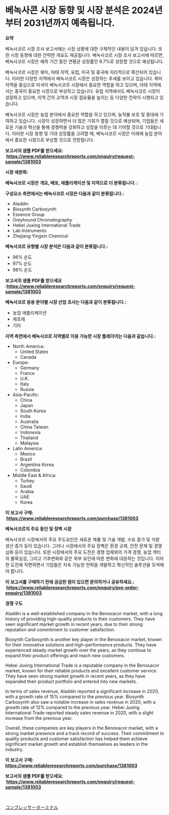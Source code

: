 <p><h1>베녹사콘 시장 동향 및 시장 분석은 2024년부터 2031년까지 예측됩니다.</h1></p><p><strong>요약</strong></p>
<p><p>베녹사코르 시장 조사 보고서에는 시장 상황에 대한 구체적인 내용이 담겨 있습니다. 또한 시장 동향에 대한 간략한 개요도 제공됩니다. 베녹사코르 시장 조사 보고서에 따르면, 베녹사코르 시장은 예측 기간 동안 연평균 성장률인 9.7%로 성장할 것으로 예상됩니다.</p><p>베녹사코르 시장은 북미, 아태 지역, 유럽, 미국 및 중국에 지리적으로 확산되어 있습니다. 이러한 다양한 지역에서 베녹사코르 시장은 성장하는 추세를 보이고 있습니다. 북미 지역을 중심으로 미국이 베녹사코르 시장에서 중요한 역할을 하고 있으며, 아태 지역에서는 중국이 중요한 시장으로 부상하고 있습니다. 유럽 지역에서도 베녹사코르 시장이 성장하고 있으며, 지역 간의 교역과 시장 점유율을 높이는 등 다양한 전략이 시행되고 있습니다.</p><p>베녹사코르 시장은 농업 분야에서 중요한 역할을 하고 있으며, 농작물 보호 및 증대에 기여하고 있습니다. 시장이 성장하면서 더 많은 기회가 열릴 것으로 예상되며, 기업들은 새로운 기술과 혁신을 통해 경쟁력을 강화하고 성장을 이루는 데 기여할 것으로 기대됩니다. 이러한 시장 동향 및 기대 성장률을 고려할 때, 베녹사코르 시장은 미래에 농업 분야에서 중요한 시장으로 부상할 것으로 전망됩니다.</p></p>
<p><strong>보고서의 샘플 PDF를 받으세요: &nbsp;<a href="https://www.reliableresearchreports.com/enquiry/request-sample/1381003">https://www.reliableresearchreports.com/enquiry/request-sample/1381003</a></strong></p>
<p><strong>시장 세분화:</strong></p>
<p><strong> 베녹사코르 시장은 개요, 배포, 애플리케이션 및 지역으로 더 분류됩니다. :</strong></p>
<p><strong>구성요소 측면에서는 베녹사코르 시장은 다음과 같이 분류됩니다.:</strong></p>
<p><ul><li>Aladdin</li><li>Biosynth Carbosynth</li><li>Essence Group</li><li>Greyhound Chromatography</li><li>Hebei Juxing International Trade</li><li>Lab Instruments</li><li>Zhejiang Yingxin Chemical</li></ul></p>
<p><strong> 베녹사코르 유형별 시장 분석은 다음과 같이 분류됩니다.:</strong></p>
<p><ul><li>96% 순도</li><li>97% 순도</li><li>98% 순도</li></ul></p>
<p><strong>보고서의 샘플 PDF를 받으세요 :<a href="https://www.reliableresearchreports.com/enquiry/request-sample/1381003">https://www.reliableresearchreports.com/enquiry/request-sample/1381003</a></strong></p>
<p><strong> 베녹사코르 응용 분야별 시장 산업 조사는 다음과 같이 분류됩니다.:</strong></p>
<p><ul><li>농업 애플리케이션</li><li>제초제</li><li>기타</li></ul></p>
<p><strong>지역 측면에서 베녹사코르 지역별로 이용 가능한 시장 플레이어는 다음과 같습니다.:</strong></p>
<p><ul>
    <li>
        North America:
        <ul>
            <li>United States</li>
            <li>Canada</li>
        </ul>
    </li>
    <li>
        Europe:
        <ul>
            <li>Germany</li>
            <li>France</li>
            <li>U.K.</li>
            <li>Italy</li>
            <li>Russia</li>
        </ul>
    </li>
    <li>
        Asia-Pacific:
        <ul>
            <li>China</li>
            <li>Japan</li>
            <li>South Korea</li>
            <li>India</li>
            <li>Australia</li>
            <li>China Taiwan</li>
            <li>Indonesia</li>
            <li>Thailand</li>
            <li>Malaysia</li>
        </ul>
    </li>
    <li>
        Latin America:
        <ul>
            <li>Mexico</li>
            <li>Brazil</li>
            <li>Argentina Korea</li>
            <li>Colombia</li>
        </ul>
    </li>
    <li>
        Middle East & Africa:
        <ul>
            <li>Turkey</li>
            <li>Saudi</li>
            <li>Arabia</li>
            <li>UAE</li>
            <li>Korea</li>
        </ul>
    </li>
    </ul></p>
<p><strong>이 보고서 구매: &nbsp;<a href="https://www.reliableresearchreports.com/purchase/1381003">https://www.reliableresearchreports.com/purchase/1381003</a></strong></p>
<p><strong>베녹사코르의 주요 동인 및 장벽 시장</strong></p>
<p><p>베녹사코르 시장에서의 주요 주도요인은 새로운 제품 및 기술 개발, 수요 증가 및 식량 생산 증가 등이 있습니다. 그러나 시장에서의 주요 장벽은 환경 규제, 안전 문제 및 경쟁 심화 등이 있습니다. 또한 시장에서의 주요 도전은 경쟁 업체와의 가격 경쟁, 농업 섹터의 불확실성, 그리고 기후변화와 같은 외부 요인에 따른 변화에 대응하는 것입니다. 이러한 도전에 직면하면서 기업들은 지속 가능한 전략을 개발하고 혁신적인 솔루션을 모색해야 합니다.</p></p>
<p><strong>이 보고서를 구매하기 전에 궁금한 점이 있으면 문의하거나 공유하세요.: &nbsp;<a href="https://www.reliableresearchreports.com/enquiry/pre-order-enquiry/1381003">https://www.reliableresearchreports.com/enquiry/pre-order-enquiry/1381003</a></strong></p>
<p><strong>경쟁 구도</strong></p>
<p><p>Aladdin is a well-established company in the Benoxacor market, with a long history of providing high-quality products to their customers. They have seen significant market growth in recent years, due to their strong reputation and commitment to customer satisfaction.</p><p>Biosynth Carbosynth is another key player in the Benoxacor market, known for their innovative solutions and high-performance products. They have experienced steady market growth over the years, as they continue to expand their product offerings and reach new customers.</p><p>Hebei Juxing International Trade is a reputable company in the Benoxacor market, known for their reliable products and excellent customer service. They have seen strong market growth in recent years, as they have expanded their product portfolio and entered into new markets.</p><p>In terms of sales revenue, Aladdin reported a significant increase in 2020, with a growth rate of 15% compared to the previous year. Biosynth Carbosynth also saw a notable increase in sales revenue in 2020, with a growth rate of 12% compared to the previous year. Hebei Juxing International Trade reported steady sales revenue in 2020, with a slight increase from the previous year.</p><p>Overall, these companies are key players in the Benoxacor market, with a strong market presence and a track record of success. Their commitment to quality products and customer satisfaction has helped them achieve significant market growth and establish themselves as leaders in the industry.</p></p>
<p><strong>이 보고서 구매: &nbsp; <a href="https://www.reliableresearchreports.com/purchase/1381003">https://www.reliableresearchreports.com/purchase/1381003</a></strong></p>
<p><strong>보고서의 샘플 PDF를 받으세요: &nbsp;<a href="https://www.reliableresearchreports.com/enquiry/request-sample/1381003">https://www.reliableresearchreports.com/enquiry/request-sample/1381003</a></strong><strong></strong></p>
<p>&nbsp;</p>
<p><p><a href="https://github.com/zoetazuur/Market-Research-Report-List-1/blob/main/682321513048.md">コンプレッサーターミナル</a></p></p>